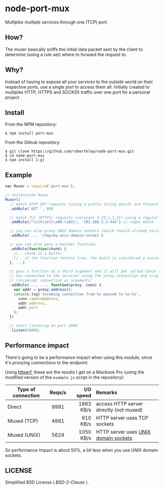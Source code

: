# node-port-mux

Multiplex multiple services through one (TCP) port.

## How?

The muxer basically sniffs the initial data packet sent by the client to
determine (using a rule set) where to forward the request to.

## Why?

Instead of having to expose all your services to the outside world on their
respective ports, use a single port to access them all. Initially created
to multiplex HTTP, HTTPS and SOCKS5 traffic over one port for a personal
project.

## Install
From the NPM repository:
```
$ npm install port-mux
```

From the Github repository:
```
$ git clone https://github.com/robertklep/node-port-mux.git
$ cd node-port-mux
$ npm install [-g]
```

## Example

```javascript
var Muxer = require('port-mux');

// instantiate Muxer
Muxer()
  // match HTTP GET requests (using a prefix string match) and forward them to localhost:80
  .addRule('GET ', 80)

  // match TLS (HTTPS) requests (versions 3.{0,1,2,3}) using a regular expression
  .addRule(/^\x16\x03[\x00-\x03]/, '192.168.1.1:443') // regex match

  // you can also proxy UNIX domain sockets (which should already exist when you call .addRule()):
  .addRule(..., '/tmp/my-unix-domain-socket')

  // you can also pass a matcher function:
  .addRule(function(chunk) {
    // - chunk is a Buffer
    // - if the function returns true, the match is considered a success.
  }, ...)

  // pass a function as a third argument and it will get called (once the proxy
  // has connected to the service) using the proxy connection and original
  // (incoming) connection as arguments:
  .addRule(..., ..., function(proxy, conn) {
    var addr = proxy.address();
    console.log('Incoming connection from %s passed to %s:%s',
      conn.remoteAddress,
      addr.address,
      addr.port
    );
  })

  // start listening on port 3000
  .listen(3000);
```

## Performance impact

There's going to be a performance impact when using this module, since it's
proxying connections to the endpoint.

Using [httperf](http://www.hpl.hp.com/research/linux/httperf/), these are the
results I get on a Macbook Pro (using the modified version of the `example.js`
script in the repository):

Type of connection | Reqs/s | I/O speed | Remarks
------------------ |:------:| ---------:|:-------
Direct             | 9991   | 1863 KB/s | access HTTP server directly (not muxed)
Muxed (TCP)        | 4881   |  910 KB/s | HTTP server uses TCP sockets
Muxed (UNIX)       | 5629   | 1050 KB/s | HTTP server uses [UNIX domain sockets](http://nodejs.org/api/net.html#net_net_connect_path_connectlistener)

So performance impact is about 50%, a bit less when you use UNIX domain
sockets.

## LICENSE

Simplified BSD License ( *BSD-2-Clause* ).
